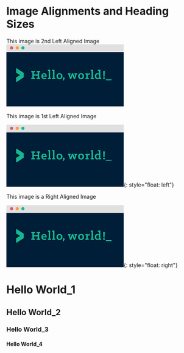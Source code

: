 # Image Alignments and Heading Sizes

<p>
This image is 2nd Left Aligned Image
<img src="/images/media/image1.png" float="left">
</p>

This image is 1st Left Aligned Image

![](/images/media/image1.png){: style="float: left"}

<p>

</p>

<!--- This image is a Center Aligned Image

![](/images/media/image1.png){: style="float: center"} -->





This image is a Right Aligned Image

![](/images/media/image1.png){: style="float: right"}




# Hello World\_1

## Hello World\_2

### Hello World\_3

#### Hello World\_4
